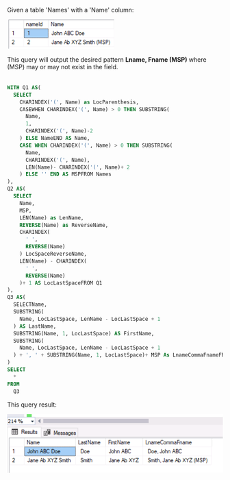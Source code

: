 Given a table 'Names' with a 'Name' column:

![Alt text](image-1.png)

This query will output the desired pattern **Lname, Fname (MSP)**  where (MSP) may or may not exist in the field.



```sql

WITH Q1 AS(
  SELECT 
    CHARINDEX('(', Name) as LocParenthesis, 
    CASEWHEN CHARINDEX('(', Name) > 0 THEN SUBSTRING(
      Name, 
      1, 
      CHARINDEX('(', Name)-2
    ) ELSE NameEND AS Name, 
    CASE WHEN CHARINDEX('(', Name) > 0 THEN SUBSTRING(
      Name, 
      CHARINDEX('(', Name), 
      LEN(Name)- CHARINDEX('(', Name)+ 2
    ) ELSE '' END AS MSPFROM Names
), 
Q2 AS(
  SELECT 
    Name, 
    MSP, 
    LEN(Name) as LenName, 
    REVERSE(Name) as ReverseName, 
    CHARINDEX(
      ' ', 
      REVERSE(Name)
    ) LocSpaceReverseName, 
    LEN(Name) - CHARINDEX(
      ' ', 
      REVERSE(Name)
    )+ 1 AS LocLastSpaceFROM Q1
), 
Q3 AS(
  SELECTName, 
  SUBSTRING(
    Name, LocLastSpace, LenName - LocLastSpace + 1
  ) AS LastName, 
  SUBSTRING(Name, 1, LocLastSpace) AS FirstName, 
  SUBSTRING(
    Name, LocLastSpace, LenName - LocLastSpace + 1
  ) + ', ' + SUBSTRING(Name, 1, LocLastSpace)+ MSP As LnameCommaFnameFROM Q2
) 
SELECT 
  * 
FROM 
  Q3

```


This query result:

![Result with Lname,Fname (MSP)](image.png)